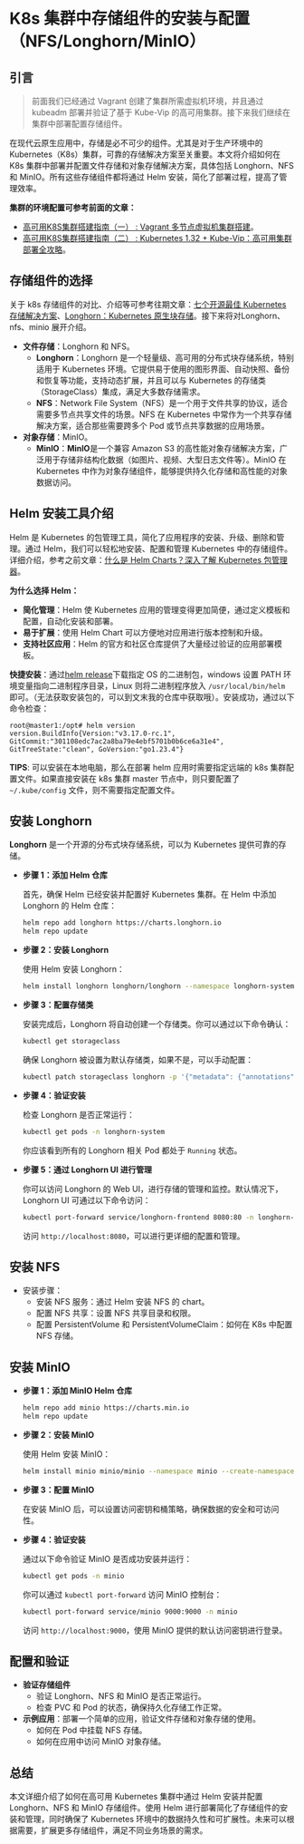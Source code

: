 # K8s 集群中存储组件的安装与配置（NFS/Longhorn/MinIO）

## 引言

> 前面我们已经通过 Vagrant 创建了集群所需虚拟机环境，并且通过 kubeadm 部署并验证了基于 Kube-Vip 的高可用集群。接下来我们继续在集群中部署配置存储组件。

在现代云原生应用中，存储是必不可少的组件。尤其是对于生产环境中的 Kubernetes（K8s）集群，可靠的存储解决方案至关重要。本文将介绍如何在K8s 集群中部署并配置文件存储和对象存储解决方案，具体包括 Longhorn、NFS 和 MinIO。所有这些存储组件都将通过 Helm 安装，简化了部署过程，提高了管理效率。


**集群的环境配置可参考前面的文章：**
- [高可用K8S集群搭建指南（一） : Vagrant 多节点虚拟机集群搭建](https://mp.weixin.qq.com/s/uqbpcEovKLZ61Deq_9qQGw)。
- [高可用K8S集群搭建指南（二） : Kubernetes 1.32 + Kube-Vip：高可用集群部署全攻略](https://mp.weixin.qq.com/s/PQ4bK-xRj8hd3gCBLJirPQ)。



##  存储组件的选择

关于 k8s 存储组件的对比、介绍等可参考往期文章：[七个开源最佳 Kubernetes 存储解决方案](https://mp.weixin.qq.com/s/eWTLcj0qQvHREQAPesgeiQ)、[Longhorn：Kubernetes 原生块存储](https://mp.weixin.qq.com/s/1VkPYAhgRxrOpYzqO19b7w)。接下来将对Longhorn、nfs、minio 展开介绍。

- **文件存储**：Longhorn 和 NFS。
  - **Longhorn**：Longhorn 是一个轻量级、高可用的分布式块存储系统，特别适用于 Kubernetes 环境。它提供易于使用的图形界面、自动快照、备份和恢复等功能，支持动态扩展，并且可以与 Kubernetes 的存储类（StorageClass）集成，满足大多数存储需求。
  - **NFS**：Network File System（NFS）是一个用于文件共享的协议，适合需要多节点共享文件的场景。NFS 在 Kubernetes 中常作为一个共享存储解决方案，适合那些需要跨多个 Pod 或节点共享数据的应用场景。
- **对象存储**：MinIO。
  - **MinIO**：**MinIO**是一个兼容 Amazon S3 的高性能对象存储解决方案，广泛用于存储非结构化数据（如图片、视频、大型日志文件等）。MinIO 在 Kubernetes 中作为对象存储组件，能够提供持久化存储和高性能的对象数据访问。

## Helm 安装工具介绍

Helm 是 Kubernetes 的包管理工具，简化了应用程序的安装、升级、删除和管理。通过 Helm，我们可以轻松地安装、配置和管理 Kubernetes 中的存储组件。详细介绍，参考之前文章：[什么是 Helm Charts？深入了解 Kubernetes 包管理器](https://mp.weixin.qq.com/s/-vljvyfpBBAUxK3w23s66w)。

**为什么选择 Helm：**
- **简化管理**：Helm 使 Kubernetes 应用的管理变得更加简便，通过定义模板和配置，自动化安装和部署。
- **易于扩展**：使用 Helm Chart 可以方便地对应用进行版本控制和升级。
- **支持社区应用**：Helm 的官方和社区仓库提供了大量经过验证的应用部署模板。

**快捷安装**：通过[helm release](https://github.com/helm/helm/releases "helm release")下载指定 OS 的二进制包，windows 设置 PATH 环境变量指向二进制程序目录，Linux 则将二进制程序放入 `/usr/local/bin/helm` 即可。（无法获取安装包的，可以到文末我的仓库中获取哦）。安装成功，通过以下命令检查：

```shell
root@master1:/opt# helm version
version.BuildInfo{Version:"v3.17.0-rc.1", GitCommit:"301108edc7ac2a8ba79e4ebf5701b0b6ce6a31e4", GitTreeState:"clean", GoVersion:"go1.23.4"}
```

**TIPS**: 可以安装在本地电脑，那么在部署 helm 应用时需要指定远端的 k8s 集群配置文件。如果直接安装在 k8s 集群 master 节点中，则只要配置了`~/.kube/config` 文件，则不需要指定配置文件。

## 安装 Longhorn

**Longhorn** 是一个开源的分布式块存储系统，可以为 Kubernetes 提供可靠的存储。

- **步骤 1：添加 Helm 仓库**

  首先，确保 Helm 已经安装并配置好 Kubernetes 集群。在 Helm 中添加 Longhorn 的 Helm 仓库：

  ```bash
  helm repo add longhorn https://charts.longhorn.io
  helm repo update
  ```

- **步骤 2：安装 Longhorn**

  使用 Helm 安装 Longhorn：

  ```bash
  helm install longhorn longhorn/longhorn --namespace longhorn-system --create-namespace
  ```

- **步骤 3：配置存储类**

  安装完成后，Longhorn 将自动创建一个存储类。你可以通过以下命令确认：

  ```bash
  kubectl get storageclass
  ```

  确保 Longhorn 被设置为默认存储类，如果不是，可以手动配置：

  ```bash
  kubectl patch storageclass longhorn -p '{"metadata": {"annotations": {"storageclass.kubernetes.io/is-default-class":"true"}}}'
  ```

- **步骤 4：验证安装**

  检查 Longhorn 是否正常运行：

  ```bash
  kubectl get pods -n longhorn-system
  ```

  你应该看到所有的 Longhorn 相关 Pod 都处于 `Running` 状态。

- **步骤 5：通过 Longhorn UI 进行管理**

  你可以访问 Longhorn 的 Web UI，进行存储的管理和监控。默认情况下，Longhorn UI 可通过以下命令访问：

  ```bash
  kubectl port-forward service/longhorn-frontend 8080:80 -n longhorn-system
  ```

  访问 `http://localhost:8080`，可以进行更详细的配置和管理。

## 安装 NFS
   - 安装步骤：
     - 安装 NFS 服务：通过 Helm 安装 NFS 的 chart。
     - 配置 NFS 共享：设置 NFS 共享目录和权限。
     - 配置 PersistentVolume 和 PersistentVolumeClaim：如何在 K8s 中配置 NFS 存储。

## 安装 MinIO

- **步骤 1：添加 MinIO Helm 仓库**

  ```bash
  helm repo add minio https://charts.min.io
  helm repo update
  ```

- **步骤 2：安装 MinIO**

  使用 Helm 安装 MinIO：

  ```bash
  helm install minio minio/minio --namespace minio --create-namespace
  ```

- **步骤 3：配置 MinIO**

  在安装 MinIO 后，可以设置访问密钥和桶策略，确保数据的安全和可访问性。

- **步骤 4：验证安装**

  通过以下命令验证 MinIO 是否成功安装并运行：

  ```bash
  kubectl get pods -n minio
  ```

  你可以通过 `kubectl port-forward` 访问 MinIO 控制台：

  ```bash
  kubectl port-forward service/minio 9000:9000 -n minio
  ```

  访问 `http://localhost:9000`，使用 MinIO 提供的默认访问密钥进行登录。

## 配置和验证
   - **验证存储组件**
     - 验证 Longhorn、NFS 和 MinIO 是否正常运行。
     - 检查 PVC 和 Pod 的状态，确保持久化存储工作正常。
   - **示例应用**：部署一个简单的应用，验证文件存储和对象存储的使用。
     - 如何在 Pod 中挂载 NFS 存储。
     - 如何在应用中访问 MinIO 对象存储。

## 总结
本文详细介绍了如何在高可用 Kubernetes 集群中通过 Helm 安装并配置 Longhorn、NFS 和 MinIO 存储组件。使用 Helm 进行部署简化了存储组件的安装和管理，同时确保了 Kubernetes 环境中的数据持久性和可扩展性。未来可以根据需要，扩展更多存储组件，满足不同业务场景的需求。
